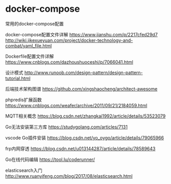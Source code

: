 # docker-compose
常用的docker-compose配置

docker-compose配置文件详解
https://www.jianshu.com/p/2217cfed29d7
http://wiki.jikexueyuan.com/project/docker-technology-and-combat/yaml_file.html

Dockerfile配置文件详解
https://www.cnblogs.com/dazhoushuoceshi/p/7066041.html

设计模式
http://www.runoob.com/design-pattern/design-pattern-tutorial.html

后端技术架构图谱
https://github.com/xingshaocheng/architect-awesome

phpredis扩展函数
https://www.cnblogs.com/weafer/archive/2011/09/21/2184059.html

MQTT相关概念
https://blog.csdn.net/zhangkai1992/article/details/53523079

Go无法安装第三方库
https://studygolang.com/articles/7131

vscode Go插件安装
https://blog.csdn.net/yo_oygo/article/details/79065966

frp内网穿透
https://blog.csdn.net/u013144287/article/details/78589643

Go在线代码编辑
https://tool.lu/coderunner/

elasticsearch入门
http://www.ruanyifeng.com/blog/2017/08/elasticsearch.html
